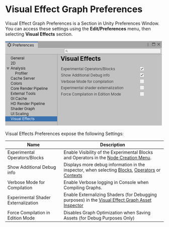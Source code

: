 # Visual Effect Graph Preferences

Visual Effect Graph Preferences is a Section in Unity Preferences Window. You can access these settings using the **Edit/Preferences** menu, then selecting **Visual Effects** section.

![](Images/VisualEffectPreferences.png)

Visual Effects Preferences expose the following Settings:



| Name                                | Description                                                  |
| ----------------------------------- | ------------------------------------------------------------ |
| Experimental Operators/Blocks       | Enable Visibility of the Experimental Blocks and Operators in the [Node Creation Menu](VisualEffectPreferences.md#adding-graph-elements). |
| Show Additional Debug info          | Displays more debug information in the inspector, when selecting [Blocks](Blocks.md), [Operators](Operators.md) or [Contexts](Contexts.md) |
| Verbose Mode for Compilation        | Enable Verbose logging in Console when Compiling Graphs.     |
| Experimental Shader Externalization | Enable Externalizing Shaders (for Debugging purposes) in the [Visual Effect Graph Asset Inspector](VisualEffectGraphAsset.md) |
| Force Compilation in Edition Mode   | Disables Graph Optimization when Saving Assets (for Debug Purposes Only) |

